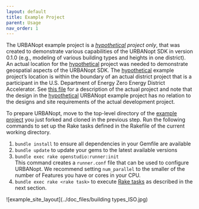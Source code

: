 ```yaml
---
layout: default
title: Example Project
parent: Usage
nav_order: 1
---
```


The URBANopt example project is a *<u>hypothetical</u> project only*, that was created to demonstrate various capabilities of the URBANopt SDK in version 0.1.0 (e.g., modeling of various building types and heights in one district). An actual location for the <u>hypothetical</u> project was needed to demonstrate geospatial aspects of the URBANopt SDK. The <u>hypothetical</u> example project’s location is within the boundary of an actual district project that is a participant in the U.S. Department of Energy Zero Energy District Accelerator. See [this file](https://www.nrel.gov/docs/fy18osti/71841.pdf) for a description of the actual project and note that the design in the <u>hypothetical</u> URBANopt example project has no relation to the designs and site requirements of the actual development project.

To prepare URBANopt, move to the top-level directory of the [example project](https://github.com/urbanopt/urbanopt-example-geojson-project) you just forked and cloned in the previous step. Run the following commands to set up the Rake tasks defined in the Rakefile of the current working directory.

1. `bundle install` to ensure all dependencies in your Gemfile are available
1. `bundle update` to update your gems to the latest available versions
1. `bundle exec rake openstudio:runner:init`  
This command creates a `runner.conf` file that can be used to configure URBANopt. We recommend setting `num_parallel` to the smaller of the number of Features you have or cores in your CPU.
1. `bundle exec rake <rake task>` to execute [Rake tasks](rake_tasks.md) as described in the next section.

![example_site_layout](../doc_files/building types_ISO.jpg)
